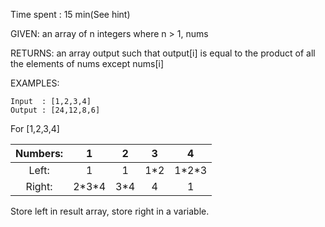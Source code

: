 Time spent : 15 min(See hint)

GIVEN: an array of n integers where n > 1, nums

RETURNS: an array output such that output[i] is equal to the product of all the elements of nums except nums[i]

EXAMPLES:

```
Input  : [1,2,3,4]
Output : [24,12,8,6]
```

For [1,2,3,4]

| Numbers: |   1    |  2   |  3   |   4    |
| :------: | :----: | :--: | :--: | :----: |
|  Left:   |   1    |  1   | 1*2  | 1\*2*3 |
|  Right:  | 2\*3*4 | 3*4  |  4   |   1    |

Store left in result array, store right in a variable.